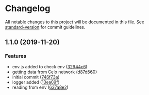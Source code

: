 # Changelog

All notable changes to this project will be documented in this file. See [standard-version](https://github.com/conventional-changelog/standard-version) for commit guidelines.

## 1.1.0 (2019-11-20)


### Features

* env.js added to check env ([32944c6](https://github.com/matiasbn/celo_demo/commit/32944c6))
* getting data from Celo network ([d87d560](https://github.com/matiasbn/celo_demo/commit/d87d560))
* initial commit ([746f73a](https://github.com/matiasbn/celo_demo/commit/746f73a))
* logger added ([13ea09f](https://github.com/matiasbn/celo_demo/commit/13ea09f))
* reading from env ([637a8e2](https://github.com/matiasbn/celo_demo/commit/637a8e2))
